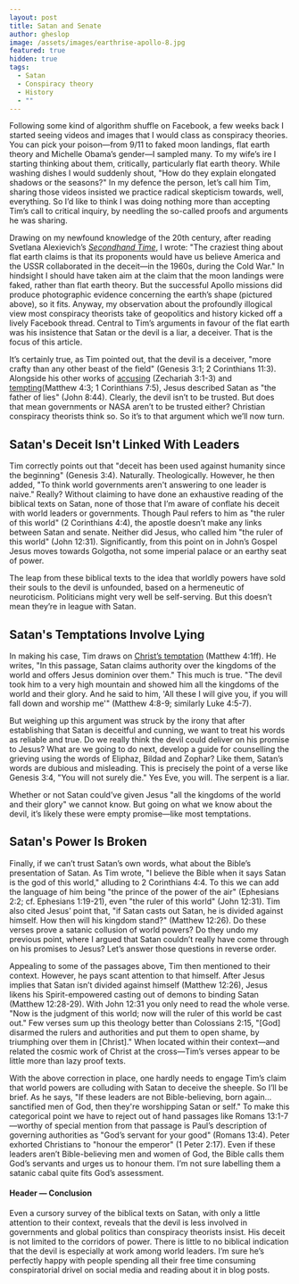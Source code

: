 ```yaml
---
layout: post
title: Satan and Senate
author: gheslop
image: /assets/images/earthrise-apollo-8.jpg
featured: true
hidden: true
tags:
  - Satan
  - Conspiracy theory
  - History
  - ""
---
```

Following some kind of algorithm shuffle on Facebook, a few weeks back I started seeing videos and images that I would class as conspiracy theories. You can pick your poison—from 9/11 to faked moon landings, flat earth theory and Michelle Obama’s gender—I sampled many. To my wife’s ire I starting thinking about them, critically, particularly flat earth theory. While washing dishes I would suddenly shout, "How do they explain elongated shadows or the seasons?" In my defence the person, let’s call him Tim, sharing those videos insisted we practice radical skepticism towards, well, everything. So I’d like to think I was doing nothing more than accepting Tim’s call to critical inquiry, by needling the so-called proofs and arguments he was sharing.

Drawing on my newfound knowledge of the 20th century, after reading Svetlana Alexievich’s *[Secondhand Time](https://en.wikipedia.org/wiki/Secondhand_Time:_The_Last_of_the_Soviets)*, I wrote: "The craziest thing about flat earth claims is that its proponents would have us believe America and the USSR collaborated in the deceit—in the 1960s, during the Cold War." In hindsight I should have taken aim at the claim that the moon landings were faked, rather than flat earth theory. But the successful Apollo missions did produce photographic evidence concerning the earth’s shape (pictured above), so it fits. Anyway, my observation about the profoundly illogical view most conspiracy theorists take of geopolitics and history kicked off a lively Facebook thread. Central to Tim’s arguments in favour of the flat earth was his insistence that Satan or the devil is a liar, a deceiver. That is the focus of this article.

It’s certainly true, as Tim pointed out, that the devil is a deceiver, "more crafty than any other beast of the field" (Genesis 3:1; 2 Corinthians 11:3). Alongside his other works of [accusing](https://rekindle.co.za/content/2020-07-22-christus-victor-new-testament) (Zechariah 3:1-3) and [tempting](https://rekindle.co.za/content/christs-temptation-and-our-own/)(Matthew 4:3; 1 Corinthians 7:5), Jesus described Satan as "the father of lies" (John 8:44). Clearly, the devil isn’t to be trusted. But does that mean governments or NASA aren’t to be trusted either? Christian conspiracy theorists think so. So it’s to that argument which we’ll now turn.

## Satan's Deceit Isn't Linked With Leaders

Tim correctly points out that "deceit has been used against humanity since the beginning" (Genesis 3:4). Naturally. Theologically. However, he then added, "To think world governments aren't answering to one leader is naive." Really? Without claiming to have done an exhaustive reading of the biblical texts on Satan, none of those that I’m aware of conflate his deceit with world leaders or governments. Though Paul refers to him as "the ruler of this world" (2 Corinthians 4:4), the apostle doesn’t make any links between Satan and senate. Neither did Jesus, who called him "the ruler of this world" (John 12:31). Significantly, from this point on in John’s Gospel Jesus moves towards Golgotha, not some imperial palace or an earthy seat of power.

The leap from these biblical texts to the idea that worldly powers have sold their souls to the devil is unfounded, based on a hermeneutic of neuroticism. Politicians might very well be self-serving. But this doesn’t mean they’re in league with Satan.

## Satan's Temptations Involve Lying

In making his case, Tim draws on [Christ’s temptation](https://rekindle.co.za/content/matthew-the-temptation-of-christ/) (Matthew 4:1ff). He writes, "In this passage, Satan claims authority over the kingdoms of the world and offers Jesus dominion over them." This much is true. "The devil took him to a very high mountain and showed him all the kingdoms of the world and their glory. And he said to him, 'All these I will give you, if you will fall down and worship me'" (Matthew 4:8-9; similarly Luke 4:5-7).

But weighing up this argument was struck by the irony that after establishing that Satan is deceitful and cunning, we want to treat his words as reliable and true. Do we really think the devil could deliver on his promise to Jesus? What are we going to do next, develop a guide for counselling the grieving using the words of Eliphaz, Bildad and Zophar? Like them, Satan’s words are dubious and misleading. This is precisely the point of a verse like Genesis 3:4, "You will not surely die." Yes Eve, you will. The serpent is a liar.

Whether or not Satan could’ve given Jesus "all the kingdoms of the world and their glory" we cannot know. But going on what we know about the devil, it’s likely these were empty promise—like most temptations.

## Satan's Power Is Broken

Finally, if we can’t trust Satan’s own words, what about the Bible’s presentation of Satan. As Tim wrote, "I believe the Bible when it says Satan is the god of this world," alluding to 2 Corinthians 4:4. To this we can add the language of him being "the prince of the power of the air" (Ephesians 2:2; cf. Ephesians 1:19-21), even "the ruler of this world" (John 12:31). Tim also cited Jesus’ point that, "if Satan casts out Satan, he is divided against himself. How then will his kingdom stand?" (Matthew 12:26). Do these verses prove a satanic collusion of world powers? Do they undo my previous point, where I argued that Satan couldn’t really have come through on his promises to Jesus? Let’s answer those questions in reverse order.

Appealing to some of the passages above, Tim then mentioned to their context. However, he pays scant attention to that himself. After Jesus implies that Satan isn’t divided against himself (Matthew 12:26), Jesus likens his Spirit-empowered casting out of demons to binding Satan (Matthew 12:28-29). With John 12:31 you only need to read the whole verse. "Now is the judgment of this world; now will the ruler of this world be cast out." Few verses sum up this theology better than Colossians 2:15, "\[God] disarmed the rulers and authorities and put them to open shame, by triumphing over them in \[Christ]." When located within their context—and related the cosmic work of Christ at the cross—Tim’s verses appear to be little more than lazy proof texts.

With the above correction in place, one hardly needs to engage Tim’s claim that world powers are colluding with Satan to deceive the sheeple. So I’ll be brief. As he says, "If these leaders are not Bible-believing, born again…sanctified men of God, then they're worshipping Satan or self." To make this categorical point we have to reject out of hand passages like Romans 13:1-7—worthy of special mention from that passage is Paul’s description of governing authorities as "God’s servant for your good" (Romans 13:4). Peter exhorted Christians to "honour the emperor" (1 Peter 2:17). Even if these leaders aren’t Bible-believing men and women of God, the Bible calls them God’s servants and urges us to honour them. I’m not sure labelling them a satanic cabal quite fits God’s assessment.

#### Header — Conclusion

Even a cursory survey of the biblical texts on Satan, with only a little attention to their context, reveals that the devil is less involved in governments and global politics than conspiracy theorists insist. His deceit is not limited to the corridors of power. There is little to no biblical indication that the devil is especially at work among world leaders. I’m sure he’s perfectly happy with people spending all their free time consuming conspiratorial drivel on social media and reading about it in blog posts.